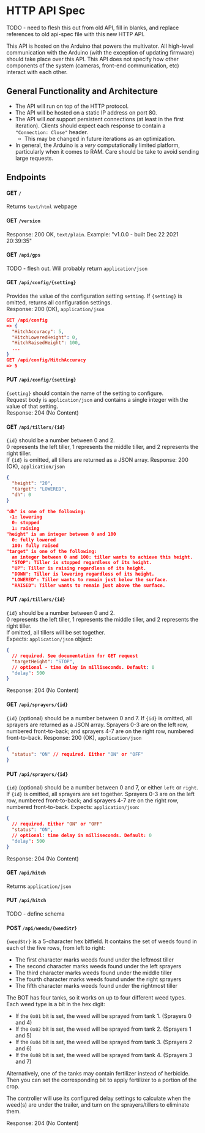 # HTTP API Spec

TODO - need to flesh this out from old API, fill in blanks, and replace references to old api-spec file with this new HTTP API.  

This API is hosted on the Arduino that powers the multivator.
All high-level communication with the Arduino
(with the exception of updating firmware) should take place over this API.
This API does not specify how other components of the system
(cameras, front-end communication, etc) interact with each other.

## General Functionality and Architecture
 - The API will run on top of the HTTP protocol.
 - The API will be hosted on a static IP address on port 80.
 - The API will _not_ support persistent connections (at least in the first iteration). Clients should expect each response to contain a `"Connection: Close"` header.
   - This may be changed in future iterations as an optimization.
 - In general, the Arduino is a _very_ computationally limited platform, particularly when it comes to RAM. Care should be take to avoid sending large requests.

## Endpoints

#### GET `/`
Returns `text/html` webpage


#### GET `/version`
Response: 200 OK, `text/plain`. Example: "v1.0.0 - built Dec 22 2021 20:39:35"


#### GET `/api/gps`
TODO - flesh out. Will probably return `application/json`


#### GET `/api/config/{setting}`
Provides the value of the configuration setting `setting`. If `{setting}` is omitted, returns all configuration settings.  
Response: 200 (OK), `application/json`
```json
GET /api/config
=> {
  "HitchAccuracy": 5,
  "HitchLoweredHeight": 0,
  "HitchRaisedHeight": 100,
  ...
}
GET /api/config/HitchAccuracy
=> 5
```

#### PUT `/api/config/{setting}`
`{setting}` should contain the name of the setting to configure.  
Request body is `application/json` and contains a single integer with the value of that setting.  
Response: 204 (No Content)


#### GET `/api/tillers/{id}`
`{id}` should be a number between 0 and 2.  
0 represents the left tiller, 1 represents the middle tiller, and 2 represents the right tiller.  
If `{id}` is omitted, all tillers are returned as a JSON array.
Response: 200 (OK), `application/json`
```json
{
  "height": "20",
  "target": "LOWERED",
  "dh": 0
}

"dh" is one of the following:
 -1: lowering
  0: stopped
  1: raising
"height" is an integer between 0 and 100
  0: fully lowered
  100: fully raised
"target" is one of the following:
  an integer between 0 and 100: tiller wants to achieve this height.
  "STOP": Tiller is stopped regardless of its height.
  "UP": Tiller is raising regardless of its height.
  "DOWN": Tiller is lowering regardless of its height.
  "LOWERED": Tiller wants to remain just below the surface.
  "RAISED": Tiller wants to remain just above the surface.
```


#### PUT `/api/tillers/{id}`
`{id}` should be a number between 0 and 2.  
0 represents the left tiller, 1 represents the middle tiller, and 2 represents the right tiller.  
If omitted, all tillers will be set together.  
Expects: `application/json` object:
```json
{
  // required. See documentation for GET request
  "targetHeight": "STOP",
  // optional - time delay in milliseconds. Default: 0
  "delay": 500
}
```
Response: 204 (No Content)


#### GET `/api/sprayers/{id}`
`{id}` (optional) should be a number between 0 and 7. If `{id}` is omitted, all sprayers are returned as a JSON array.
Sprayers 0-3 are on the left row, numbered front-to-back; and sprayers 4-7 are on the right row, numbered front-to-back.
Response: 200 (OK), `application/json`
```json
{
  "status": "ON" // required. Either "ON" or "OFF"
}
```


#### PUT `/api/sprayers/{id}`
`{id}` (optional) should be a number between 0 and 7, or either `left` or `right`. If `{id}` is omitted, all sprayers are set together.
Sprayers 0-3 are on the left row, numbered front-to-back; and sprayers 4-7 are on the right row, numbered front-to-back.
Expects: `application/json`:
```json
{
  // required. Either "ON" or "OFF"
  "status": "ON",
  // optional: time delay in milliseconds. Default: 0
  "delay": 500
}
```
Response: 204 (No Content)


#### GET `/api/hitch`
Returns `application/json`

#### PUT `/api/hitch`
TODO - define schema


#### POST `/api/weeds/{weedStr}`
`{weedStr}` is a 5-character hex bitfield. It contains the set of weeds found in each of the five rows, from left to right:
- The first character marks weeds found under the leftmost tiller
- The second character marks weeds found under the left sprayers
- The third character marks weeds found under the middle tiller
- The fourth character marks weeds found under the right sprayers
- The fifth character marks weeds found under the rightmost tiller

The BOT has four tanks, so it works on up to four different weed types. Each weed type is a bit in the hex digit:
- If the `0x01` bit is set, the weed will be sprayed from tank 1. (Sprayers 0 and 4)
- If the `0x02` bit is set, the weed will be sprayed from tank 2. (Sprayers 1 and 5)
- If the `0x04` bit is set, the weed will be sprayed from tank 3. (Sprayers 2 and 6)
- If the `0x08` bit is set, the weed will be sprayed from tank 4. (Sprayers 3 and 7)

Alternatively, one of the tanks may contain fertilizer instead of herbicide. Then you can set the corresponding bit
to apply fertilizer to a portion of the crop.

The controller will use its configured delay settings to calculate when the weed(s) are under the trailer, and turn on the
sprayers/tillers to eliminate them.

Response: 204 (No Content)